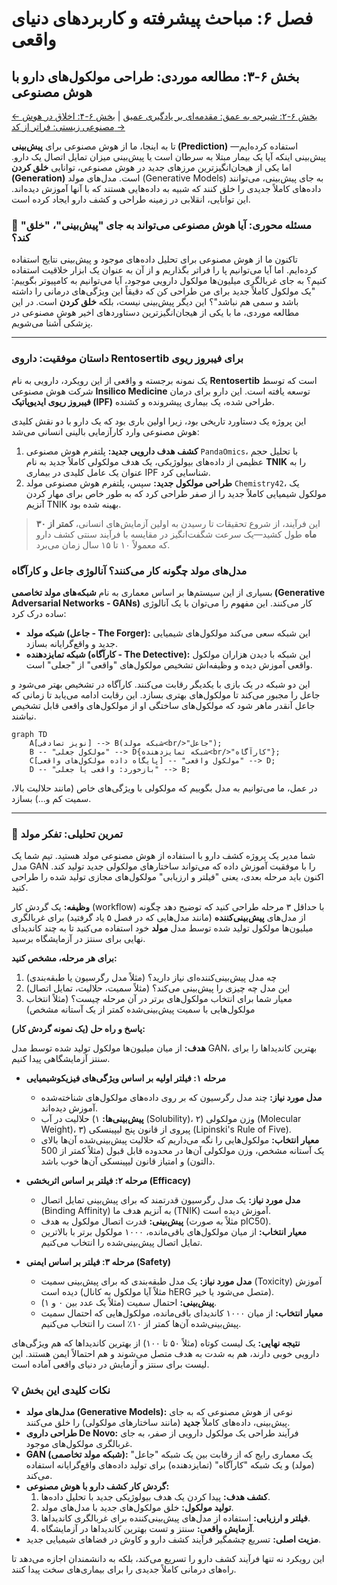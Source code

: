 # فصل ۶: مباحث پیشرفته و کاربردهای دنیای واقعی

## بخش ۶-۳: مطالعه موردی: طراحی مولکول‌های دارو با هوش مصنوعی

[← بخش ۶-۲: شیرجه به عمق: مقدمه‌ای بر یادگیری عمیق](./02-deep-dive-into-deep-learning.md) | [بخش ۶-۴: اخلاق در هوش مصنوعی زیستی: فراتر از کد →](./04-ethics-in-bio-ai.md)

تا به اینجا، ما از هوش مصنوعی برای **پیش‌بینی (Prediction)** استفاده کرده‌ایم—پیش‌بینی اینکه آیا یک بیمار مبتلا به سرطان است یا پیش‌بینی میزان تمایل اتصال یک دارو. اما یکی از هیجان‌انگیزترین مرزهای جدید در هوش مصنوعی، توانایی **خلق کردن (Generation)** است. مدل‌های مولد (Generative Models) به جای پیش‌بینی، می‌توانند داده‌های کاملاً جدیدی را خلق کنند که شبیه به داده‌هایی هستند که با آنها آموزش دیده‌اند. این توانایی، انقلابی در زمینه طراحی و کشف دارو ایجاد کرده است.

### 🎯 مسئله محوری: آیا هوش مصنوعی می‌تواند به جای "پیش‌بینی"، "خلق" کند؟

تاکنون ما از هوش مصنوعی برای تحلیل داده‌های موجود و پیش‌بینی نتایج استفاده کرده‌ایم. اما آیا می‌توانیم پا را فراتر بگذاریم و از آن به عنوان یک ابزار خلاقیت استفاده کنیم؟ به جای غربالگری میلیون‌ها مولکول دارویی موجود، آیا می‌توانیم به کامپیوتر بگوییم: "یک مولکول کاملاً جدید برای من طراحی کن که دقیقاً این ویژگی‌های درمانی را داشته باشد و سمی هم نباشد"؟ این دیگر پیش‌بینی نیست، بلکه **خلق کردن** است. در این مطالعه موردی، ما با یکی از هیجان‌انگیزترین دستاوردهای اخیر هوش مصنوعی در پزشکی آشنا می‌شویم.

---

### داستان موفقیت: داروی Rentosertib برای فیبروز ریوی

یک نمونه برجسته و واقعی از این رویکرد، دارویی به نام **Rentosertib** است که توسط شرکت هوش مصنوعی **Insilico Medicine** توسعه یافته است. این دارو برای درمان **فیبروز ریوی ایدیوپاتیک (IPF)** طراحی شده، یک بیماری پیشرونده و کشنده.

این پروژه یک دستاورد تاریخی بود، زیرا اولین باری بود که یک دارو با دو نقش کلیدی هوش مصنوعی وارد کارآزمایی بالینی انسانی می‌شد:

1.  **کشف هدف دارویی جدید:** پلتفرم هوش مصنوعی `PandaOmics`، با تحلیل حجم عظیمی از داده‌های بیولوژیکی، یک هدف مولکولی کاملاً جدید به نام **TNIK** را به عنوان یک عامل کلیدی در بیماری IPF شناسایی کرد.
2.  **طراحی مولکول جدید:** سپس، پلتفرم هوش مصنوعی مولد `Chemistry42`، یک مولکول شیمیایی کاملاً جدید را از صفر طراحی کرد که به طور خاص برای مهار کردن آنزیم TNIK بهینه شده بود.

> این فرآیند، از شروع تحقیقات تا رسیدن به اولین آزمایش‌های انسانی، **کمتر از ۳۰ ماه** طول کشید—یک سرعت شگفت‌انگیز در مقایسه با فرآیند سنتی کشف دارو که معمولاً ۱۰ تا ۱۵ سال زمان می‌برد.

### مدل‌های مولد چگونه کار می‌کنند؟ آنالوژی جاعل و کارآگاه

بسیاری از این سیستم‌ها بر اساس معماری به نام **شبکه‌های مولد تخاصمی (Generative Adversarial Networks - GANs)** کار می‌کنند. این مفهوم را می‌توان با یک آنالوژی ساده درک کرد:

- **شبکه مولد (جاعل - The Forger):** این شبکه سعی می‌کند مولکول‌های شیمیایی جدید و واقع‌گرایانه بسازد.
- **شبکه تمایزدهنده (کارآگاه - The Detective):** این شبکه با دیدن هزاران مولکول واقعی آموزش دیده و وظیفه‌اش تشخیص مولکول‌های "واقعی" از "جعلی" است.

این دو شبکه در یک بازی با یکدیگر رقابت می‌کنند. کارآگاه در تشخیص بهتر می‌شود و جاعل را مجبور می‌کند تا مولکول‌های بهتری بسازد. این رقابت ادامه می‌یابد تا زمانی که جاعل آنقدر ماهر شود که مولکول‌های ساختگی او از مولکول‌های واقعی قابل تشخیص نباشند.

```mermaid
graph TD
    A[نویز تصادفی] --> B(شبکه مولد<br/>"جاعل");
    B -- "مولکول جعلی" --> D{شبکه تمایزدهنده<br/>"کارآگاه"};
    C[پایگاه داده مولکول‌های واقعی] -- "مولکول واقعی" --> D;
    D -- "بازخورد: واقعی یا جعلی" --> B;
```

در عمل، ما می‌توانیم به مدل بگوییم که مولکولی با ویژگی‌های خاص (مانند حلالیت بالا، سمیت کم و...) بسازد.

---

### 🔬 تمرین تحلیلی: تفکر مولد

شما مدیر یک پروژه کشف دارو با استفاده از هوش مصنوعی مولد هستید. تیم شما یک مدل GAN را با موفقیت آموزش داده که می‌تواند ساختارهای مولکولی جدید تولید کند. اکنون باید مرحله بعدی، یعنی "فیلتر و ارزیابی" مولکول‌های مجازی تولید شده را طراحی کنید.

**وظیفه:**
یک گردش کار (workflow) با حداقل ۳ مرحله طراحی کنید که توضیح دهد چگونه از مدل‌های **پیش‌بینی‌کننده** (مانند مدل‌هایی که در فصل ۵ یاد گرفتید) برای غربالگری میلیون‌ها مولکول تولید شده توسط مدل **مولد** خود استفاده می‌کنید تا به چند کاندیدای نهایی برای سنتز در آزمایشگاه برسید.

**برای هر مرحله، مشخص کنید:**

1.  چه مدل پیش‌بینی‌کننده‌ای نیاز دارید؟ (مثلاً مدل رگرسیون یا طبقه‌بندی)
2.  این مدل چه چیزی را پیش‌بینی می‌کند؟ (مثلاً سمیت، حلالیت، تمایل اتصال)
3.  معیار شما برای انتخاب مولکول‌های برتر در آن مرحله چیست؟ (مثلاً انتخاب مولکول‌هایی با سمیت پیش‌بینی‌شده کمتر از یک آستانه مشخص)

**پاسخ و راه حل (یک نمونه گردش کار):**

**هدف:** از میان میلیون‌ها مولکول تولید شده توسط مدل GAN، بهترین کاندیداها را برای سنتز آزمایشگاهی پیدا کنیم.

- **مرحله ۱: فیلتر اولیه بر اساس ویژگی‌های فیزیکوشیمیایی**

  - **مدل مورد نیاز:** چند مدل رگرسیون که بر روی داده‌های مولکول‌های شناخته‌شده آموزش دیده‌اند.
  - **پیش‌بینی‌ها:** ۱) حلالیت در آب (Solubility)، ۲) وزن مولکولی (Molecular Weight)، ۳) پیروی از قانون پنج لیپینسکی (Lipinski's Rule of Five).
  - **معیار انتخاب:** مولکول‌هایی را نگه می‌داریم که حلالیت پیش‌بینی‌شده آن‌ها بالای یک آستانه مشخص، وزن مولکولی آن‌ها در محدوده قابل قبول (مثلاً کمتر از 500 دالتون) و امتیاز قانون لیپینسکی آن‌ها خوب باشد.

- **مرحله ۲: فیلتر بر اساس اثربخشی (Efficacy)**

  - **مدل مورد نیاز:** یک مدل رگرسیون قدرتمند که برای پیش‌بینی تمایل اتصال (Binding Affinity) به آنزیم هدف ما (TNIK) آموزش دیده است.
  - **پیش‌بینی:** قدرت اتصال مولکول به هدف (مثلاً به صورت pIC50).
  - **معیار انتخاب:** از میان مولکول‌های باقی‌مانده، ۱۰۰۰ مولکول برتر با بالاترین تمایل اتصال پیش‌بینی‌شده را انتخاب می‌کنیم.

- **مرحله ۳: فیلتر بر اساس ایمنی (Safety)**
  - **مدل مورد نیاز:** یک مدل طبقه‌بندی که برای پیش‌بینی سمیت (Toxicity) آموزش دیده است (مثلاً آیا مولکول به کانال hERG متصل می‌شود یا خیر).
  - **پیش‌بینی:** احتمال سمیت (مثلاً یک عدد بین ۰ و ۱).
  - **معیار انتخاب:** از میان ۱۰۰۰ کاندیدای باقی‌مانده، مولکول‌هایی که احتمال سمیت پیش‌بینی‌شده آن‌ها کمتر از ۱۰٪ است را انتخاب می‌کنیم.

**نتیجه نهایی:**
یک لیست کوتاه (مثلاً ۵۰ تا ۱۰۰) از بهترین کاندیداها که هم ویژگی‌های دارویی خوبی دارند، هم به شدت به هدف متصل می‌شوند و هم احتمالاً ایمن هستند. این لیست برای سنتز و آزمایش در دنیای واقعی آماده است.

### 💡 نکات کلیدی این بخش

- **مدل‌های مولد (Generative Models):** نوعی از هوش مصنوعی که به جای پیش‌بینی، داده‌های کاملاً **جدید** (مانند ساختارهای مولکولی) را خلق می‌کنند.
- **طراحی داروی De Novo:** فرآیند طراحی یک مولکول دارویی از صفر، به جای غربالگری مولکول‌های موجود.
- **GAN (شبکه مولد تخاصمی):** یک معماری رایج که از رقابت بین یک شبکه "جاعل" (مولد) و یک شبکه "کارآگاه" (تمایزدهنده) برای تولید داده‌های واقع‌گرایانه استفاده می‌کند.
- **گردش کار کشف دارو با هوش مصنوعی:**
  1.  **کشف هدف:** پیدا کردن یک هدف بیولوژیکی جدید با تحلیل داده‌ها.
  2.  **تولید مولکول:** خلق مولکول‌های جدید با مدل‌های مولد.
  3.  **فیلتر و ارزیابی:** استفاده از مدل‌های پیش‌بینی‌کننده برای غربالگری کاندیداها.
  4.  **آزمایش واقعی:** سنتز و تست بهترین کاندیداها در آزمایشگاه.
- **مزیت اصلی:** تسریع چشمگیر فرآیند کشف دارو و کاوش در فضاهای شیمیایی جدید.

این رویکرد نه تنها فرآیند کشف دارو را تسریع می‌کند، بلکه به دانشمندان اجازه می‌دهد تا راه‌های درمانی کاملاً جدیدی را برای بیماری‌های سخت پیدا کنند.
